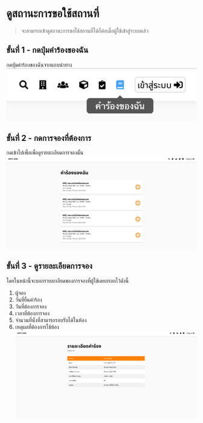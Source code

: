 # ดูสถานะการขอใช้สถานที่
> จะสามารถเข้าดูสถานะการขอใช้สถานที่ได้ก็ต่อเมื่อผู้ใช้เข้าสู่ระบบแล้ว
## ขั้นที่ 1 - กดปุ่มคำร้องของฉัน
กดปุ่มคำร้องของฉันจากแถบนำทาง
![](../../img/navigation-bar/my-reqest-button.png)

## ขั้นที่ 2 - กดการจองที่ต้องการ
กดเข้าไปเพื่อเพื่อดูรายละเอียดการจองนั้น
![](../../img/user-request/overall.png)

## ขั้นที่ 3 -  ดูรายละเอียดการจอง
โดยในหน้านี้จะบอกรายละเอียดของการจองที่ผู้ใช้เคยกรอกไว้ดังนี้
1. ผู้จอง<br>
2. วันที่ยื่นคำร้อง<br>
3. วันที่ต้องการจอง<br>
4. เวลาที่ต้องการจอง<br>
5. จำนวนที่นั่งที่สามารถรอบรับได้ในห้อง<br>
6. เหตุผลที่ต้องการใช้ห้อง
![](../../img/user-request/description.png)
